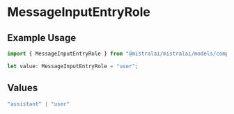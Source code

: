 # MessageInputEntryRole

## Example Usage

```typescript
import { MessageInputEntryRole } from "@mistralai/mistralai/models/components";

let value: MessageInputEntryRole = "user";
```

## Values

```typescript
"assistant" | "user"
```